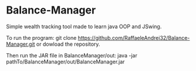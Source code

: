# Balance-Manager
Simple wealth tracking tool made to learn java OOP and JSwing.

To run the program:
git clone https://github.com/RaffaeleAndrei32/Balance-Manager.git
or dowload the repository.

Then run the JAR file in BalanceManager/out:
java -jar pathTo/BalanceManager/out/BalanceManager.jar
